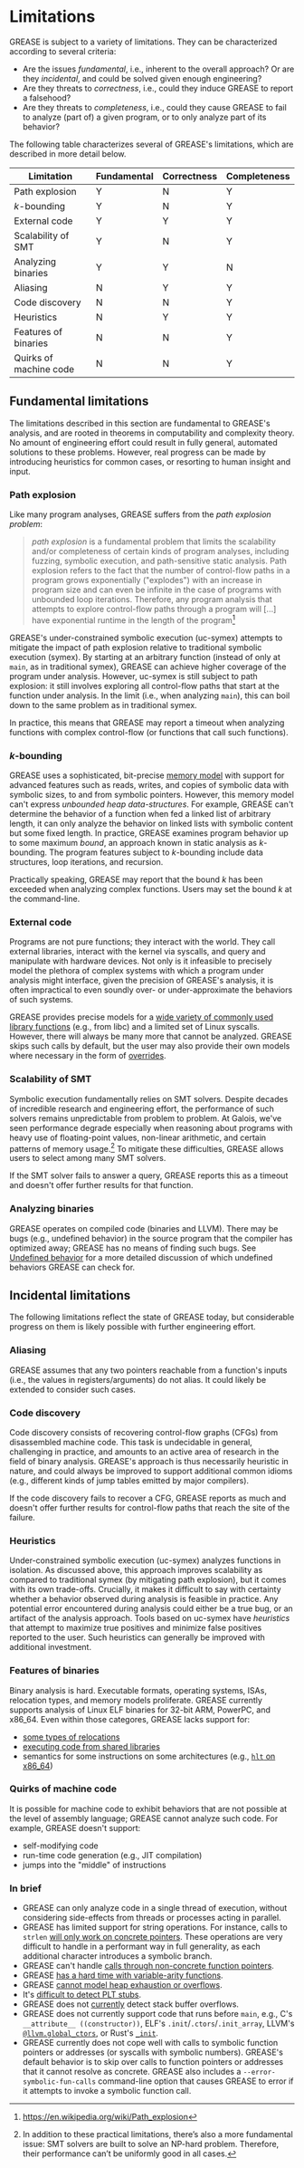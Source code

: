 # Limitations

GREASE is subject to a variety of limitations. They can be characterized according to several criteria:

- Are the issues *fundamental*, i.e., inherent to the overall approach? Or are they *incidental*, and could be solved given enough engineering?
- Are they threats to *correctness*, i.e., could they induce GREASE to report a falsehood?
- Are they threats to *completeness*, i.e., could they cause GREASE to fail to analyze (part of) a given program, or to only analyze part of its behavior?

The following table characterizes several of GREASE's limitations, which are described in more detail below.

| Limitation             | Fundamental | Correctness | Completeness |
| ---------------------- | ----------- | ----------- | ------------ |
| Path explosion         | Y           | N           | Y            |
| *k*-bounding           | Y           | N           | Y            |
| External code          | Y           | Y           | Y            |
| Scalability of SMT     | Y           | N           | Y            |
| Analyzing binaries     | Y           | Y           | N            |
| Aliasing               | N           | Y           | Y            |
| Code discovery         | N           | N           | Y            |
| Heuristics             | N           | Y           | Y            |
| Features of binaries   | N           | N           | Y            |
| Quirks of machine code | N           | N           | Y            |

## Fundamental limitations

The limitations described in this section are fundamental to GREASE's analysis, and are rooted in theorems in computability and complexity theory. No amount of engineering effort could result in fully general, automated solutions to these problems. However, real progress can be made by introducing heuristics for common cases, or resorting to human insight and input.

### Path explosion

Like many program analyses, GREASE suffers from the *path explosion problem*:

> *path explosion* is a fundamental problem that limits the scalability and/or completeness of certain kinds of program analyses, including fuzzing, symbolic execution, and path-sensitive static analysis. Path explosion refers to the fact that the number of control-flow paths in a program grows exponentially ("explodes") with an increase in program size and can even be infinite in the case of programs with unbounded loop iterations. Therefore, any program analysis that attempts to explore control-flow paths through a program will [...] have exponential runtime in the length of the program[^path explosion]

[^path explosion]: https://en.wikipedia.org/wiki/Path_explosion

GREASE's under-constrained symbolic execution (uc-symex) attempts to mitigate the impact of path explosion relative to traditional symbolic execution (symex). By starting at an arbitrary function (instead of only at `main`, as in traditional symex), GREASE can achieve higher coverage of the program under analysis. However, uc-symex is still subject to path explosion: it still involves exploring all control-flow paths that start at the function under analysis. In the limit (i.e., when analyzing `main`), this can boil down to the same problem as in traditional symex.

In practice, this means that GREASE may report a timeout when analyzing functions with complex control-flow (or functions that call such functions).

### *k*-bounding

GREASE uses a sophisticated, bit-precise [memory model](memory-model.md) with support for advanced features such as reads, writes, and copies of symbolic data with symbolic sizes, to and from symbolic pointers. However, this memory model can't express *unbounded heap data-structures*. For example, GREASE can't determine the behavior of a function when fed a linked list of arbitrary length, it can only analyze the behavior on linked lists with symbolic content but some fixed length. In practice, GREASE examines program behavior up to some maximum *bound*, an approach known in static analysis as *k*-bounding. The program features subject to *k*-bounding include data structures, loop iterations, and recursion.

Practically speaking, GREASE may report that the bound *k* has been exceeded when analyzing complex functions. Users may set the bound *k* at the command-line.

### External code

Programs are not pure functions; they interact with the world. They call external libraries, interact with the kernel via syscalls, and query and manipulate with hardware devices. Not only is it infeasible to precisely model the plethora of complex systems with which a program under analysis might interface, given the precision of GREASE's analysis, it is often impractical to even soundly over- or under-approximate the behaviors of such systems.

GREASE provides precise models for a [wide variety of commonly used library functions](overrides.md#built-in-overrides) (e.g., from libc) and a limited set of Linux syscalls. However, there will always be many more that cannot be analyzed. GREASE skips such calls by default, but the user may also provide their own models where necessary in the form of [overrides](overrides.md).

### Scalability of SMT

Symbolic execution fundamentally relies on SMT solvers. Despite decades of incredible research and engineering effort, the performance of such solvers remains unpredictable from problem to problem. At Galois, we've seen performance degrade especially when reasoning about programs with heavy use of floating-point values, non-linear arithmetic, and certain patterns of memory usage.[^smt] To mitigate these difficulties, GREASE allows users to select among many SMT solvers.

If the SMT solver fails to answer a query, GREASE reports this as a timeout and doesn't offer further results for that function.

[^smt]: In addition to these practical limitations, there’s also a more fundamental issue: SMT solvers are built to solve an NP-hard problem. Therefore, their performance can’t be uniformly good in all cases.

### Analyzing binaries

GREASE operates on compiled code (binaries and LLVM). There may be bugs (e.g., undefined behavior) in the source program that the compiler has optimized away; GREASE has no means of finding such bugs. See [Undefined behavior](undefined-behavior.md) for a more detailed discussion of which undefined behaviors GREASE can check for.

## Incidental limitations

The following limitations reflect the state of GREASE today, but considerable progress on them is likely possible with further engineering effort.

### Aliasing

GREASE assumes that any two pointers reachable from a function's inputs (i.e., the values in registers/arguments) do not alias. It could likely be extended to consider such cases.

### Code discovery

Code discovery consists of recovering control-flow graphs (CFGs) from disassembled machine code. This task is undecidable in general, challenging in practice, and amounts to an active area of research in the field of binary analysis. GREASE's approach is thus necessarily heuristic in nature, and could always be improved to support additional common idioms (e.g., different kinds of jump tables emitted by major compilers).

If the code discovery fails to recover a CFG, GREASE reports as much and doesn't offer further results for control-flow paths that reach the site of the failure.

### Heuristics

Under-constrained symbolic execution (uc-symex) analyzes functions in isolation. As discussed above, this approach improves scalability as compared to traditional symex (by mitigating path explosion), but it comes with its own trade-offs. Crucially, it makes it difficult to say with certainty whether a behavior observed during analysis is feasible in practice. Any potential error encountered during analysis could either be a true bug, or an artifact of the analysis approach. Tools based on uc-symex have *heuristics* that attempt to maximize true positives and minimize false positives reported to the user. Such heuristics can generally be improved with additional investment.

### Features of binaries

Binary analysis is hard. Executable formats, operating systems, ISAs, relocation types, and memory models proliferate. GREASE currently supports analysis of Linux ELF binaries for 32-bit ARM, PowerPC, and x86_64. Even within those categores, GREASE lacks support for:

- [some types of relocations](https://github.com/GaloisInc/grease/issues/22)
- [executing code from shared libraries](https://github.com/GaloisInc/grease/issues/21)
- semantics for some instructions on some architectures (e.g., [`hlt` on x86_64](https://github.com/GaloisInc/grease/issues/10))

### Quirks of machine code

It is possible for machine code to exhibit behaviors that are not possible at the level of assembly language; GREASE cannot analyze such code. For example, GREASE doesn't support:

- self-modifying code
- run-time code generation (e.g., JIT compilation)
- jumps into the "middle" of instructions

### In brief

- GREASE can only analyze code in a single thread of execution, without considering side-effects from threads or processes acting in parallel.
- GREASE has limited support for string operations. For instance, calls to `strlen` [will only work on concrete pointers](https://github.com/GaloisInc/crucible/blob/bd78bbfc5bb495a30c1755d50f702c21c4266051/crucible-llvm/src/Lang/Crucible/LLVM/MemModel.hs#L1042-L1046). These operations are very difficult to handle in a performant way in full generality, as each additional character introduces a symbolic branch.
- GREASE can't handle [calls through non-concrete function pointers](https://github.com/GaloisInc/crucible/issues/10).
- GREASE [has a hard time with variable-arity functions](memory-model.md#the-stack).
- GREASE [cannot model heap exhaustion or overflows](memory-model.md#the-heap).
- It's [difficult to detect PLT stubs](shared-libraries.md#limitations-of-plt-stub-detection).
- GREASE does not [currently](https://github.com/GaloisInc/grease/issues/33) detect stack buffer overflows.
- GREASE does not currently support code that runs before `main`, e.g., C's `__attribute__ ((constructor))`, ELF's `.init`/`.ctors`/`.init_array`, LLVM's [`@llvm.global_ctors`][llvm-global-ctors], or Rust's [`_init`][rust-init].
- GREASE currently does not cope well with calls to symbolic function pointers or addresses (or syscalls with symbolic numbers). GREASE's default behavior is to skip over calls to function pointers or addresses that it cannot resolve as concrete. GREASE also includes a `--error-symbolic-fun-calls` command-line option that causes GREASE to error if it attempts to invoke a symbolic function call.

[llvm-global-ctors]: https://llvm.org/docs/LangRef.html#the-llvm-global-ctors-global-variable
[rust-init]: https://users.rust-lang.org/t/generating-a-cdylib-crate-without-an-init/85267

